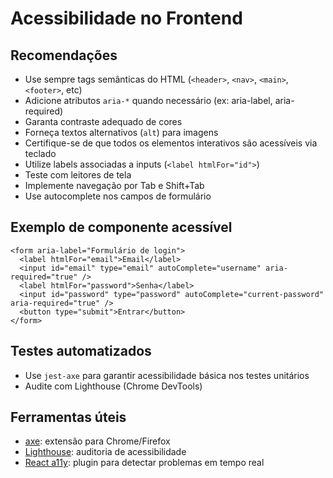 # Acessibilidade no Frontend

## Recomendações
- Use sempre tags semânticas do HTML (`<header>`, `<nav>`, `<main>`, `<footer>`, etc)
- Adicione atributos `aria-*` quando necessário (ex: aria-label, aria-required)
- Garanta contraste adequado de cores
- Forneça textos alternativos (`alt`) para imagens
- Certifique-se de que todos os elementos interativos são acessíveis via teclado
- Utilize labels associadas a inputs (`<label htmlFor="id">`)
- Teste com leitores de tela
- Implemente navegação por Tab e Shift+Tab
- Use autocomplete nos campos de formulário

## Exemplo de componente acessível
```tsx
<form aria-label="Formulário de login">
  <label htmlFor="email">Email</label>
  <input id="email" type="email" autoComplete="username" aria-required="true" />
  <label htmlFor="password">Senha</label>
  <input id="password" type="password" autoComplete="current-password" aria-required="true" />
  <button type="submit">Entrar</button>
</form>
```

## Testes automatizados
- Use `jest-axe` para garantir acessibilidade básica nos testes unitários
- Audite com Lighthouse (Chrome DevTools)

## Ferramentas úteis
- [axe](https://www.deque.com/axe/): extensão para Chrome/Firefox
- [Lighthouse](https://developers.google.com/web/tools/lighthouse): auditoria de acessibilidade
- [React a11y](https://github.com/reactjs/react-a11y): plugin para detectar problemas em tempo real 